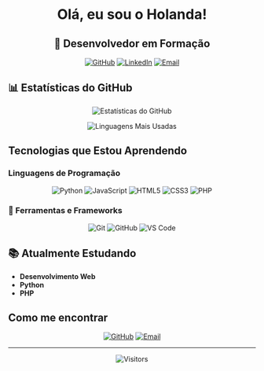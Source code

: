 <h1 align="center"> Olá, eu sou o Holanda!</h1>

<div align="center">

## 🚀 Desenvolvedor em Formação

[![GitHub](https://img.shields.io/badge/-Portfolio-black?style=for-the-badge&logo=github)](https://holanda-pqdt.github.io)
[![LinkedIn](https://img.shields.io/badge/-LinkedIn-blue?style=for-the-badge&logo=linkedin)]([www.linkedin.com/in/wiston-da-silva-holanda-7936bb265])
[![Email](https://img.shields.io/badge/-Email-red?style=for-the-badge&logo=gmail)](mailto:holandadev20@gmail.com)

</div>

## 📊 Estatísticas do GitHub

<div align="center">

![Estatísticas do GitHub](https://github-readme-stats.vercel.app/api?username=holanda-pqdt&show_icons=true&theme=radical&hide_border=true)

![Linguagens Mais Usadas](https://github-readme-stats.vercel.app/api/top-langs/?username=holanda-pqdt&layout=compact&theme=radical&hide_border=true)

</div>

##  Tecnologias que Estou Aprendendo

###  Linguagens de Programação
<p align="center">
  <img src="https://img.shields.io/badge/Python-3776AB?style=for-the-badge&logo=python&logoColor=white" alt="Python">
  <img src="https://img.shields.io/badge/JavaScript-F7DF1E?style=for-the-badge&logo=javascript&logoColor=black" alt="JavaScript">
  <img src="https://img.shields.io/badge/HTML5-E34F26?style=for-the-badge&logo=html5&logoColor=white" alt="HTML5">
  <img src="https://img.shields.io/badge/CSS3-1572B6?style=for-the-badge&logo=css3&logoColor=white" alt="CSS3">
  <img src="https://img.shields.io/badge/PHP-F7DF1E?style=for-the-badge&logo=php&logoColor=white" alt="PHP">
</p>

### 🎯 Ferramentas e Frameworks
<p align="center">
  <img src="https://img.shields.io/badge/Git-F05032?style=for-the-badge&logo=git&logoColor=white" alt="Git">
  <img src="https://img.shields.io/badge/GitHub-100000?style=for-the-badge&logo=github&logoColor=white" alt="GitHub">
  <img src="https://img.shields.io/badge/VS_Code-0078D4?style=for-the-badge&logo=visual%20studio%20code&logoColor=white" alt="VS Code">
</p>

## 📚 Atualmente Estudando
- **Desenvolvimento Web**
- **Python** 
- **PHP** 

##  Como me encontrar

<div align="center">

[![GitHub](https://img.shields.io/badge/GitHub-000?style=for-the-badge&logo=github&logoColor=white)](https://github.com/holanda-pqdt)
[![Email](https://img.shields.io/badge/Email-D14836?style=for-the-badge&logo=gmail&logoColor=white)](mailto:holandadev20@gmail.com)

</div>

---

<div align="center">

![Visitors](https://komarev.com/ghpvc/?username=SEU-USUARIO&color=blueviolet)


</div>
